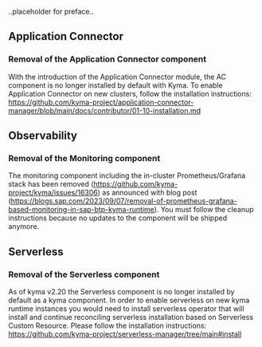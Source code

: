 ..placeholder for preface..

## Application Connector

### Removal of the Application Connector component
With the introduction of the Application Connector module, the AC component is no longer installed by default with Kyma.
To enable Application Connector on new clusters, follow the installation instructions:
https://github.com/kyma-project/application-connector-manager/blob/main/docs/contributor/01-10-installation.md
 
## Observability

### Removal of the Monitoring component
The monitoring component including the in-cluster Prometheus/Grafana stack has been removed (https://github.com/kyma-project/kyma/issues/16306) as announced with blog post (https://blogs.sap.com/2023/09/07/removal-of-prometheus-grafana-based-monitoring-in-sap-btp-kyma-runtime). You must follow the cleanup instructions because no updates to the component will be shipped anymore.

## Serverless

### Removal of the Serverless component
As of kyma v2.20 the Serverless component is no longer installed by default as a kyma component.
In order to enable serverless on new kyma runtime instances you would need to install serverless operator that will install and continue reconciling serverless installation based on Serverless Custom Resource.
Please follow the installation instructions:
https://github.com/kyma-project/serverless-manager/tree/main#install   
